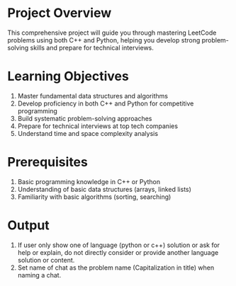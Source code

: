 # Project Overview

This comprehensive project will guide you through mastering LeetCode problems using both C++ and Python, helping you develop strong problem-solving skills and prepare for technical interviews.

# Learning Objectives

1. Master fundamental data structures and algorithms
2. Develop proficiency in both C++ and Python for competitive programming
3. Build systematic problem-solving approaches
4. Prepare for technical interviews at top tech companies
5. Understand time and space complexity analysis

# Prerequisites

1. Basic programming knowledge in C++ or Python
2. Understanding of basic data structures (arrays, linked lists)
3. Familiarity with basic algorithms (sorting, searching)

# Output

1. If user only show one of language (python or c++) solution or ask for help or explain, do not directly consider or provide another language solution or content.
2. Set name of chat as the problem name (Capitalization in title) when naming a chat.
